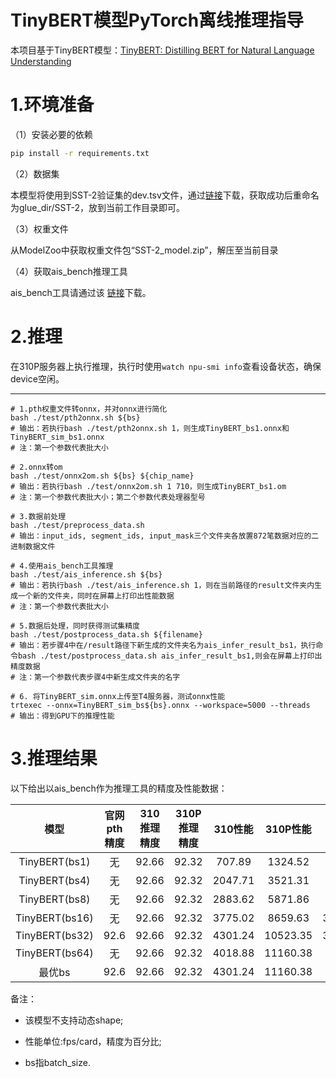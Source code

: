 TinyBERT模型PyTorch离线推理指导
======== 
本项目基于TinyBERT模型：[TinyBERT: Distilling BERT for Natural Language Understanding](https://arxiv.org/abs/1909.10351)

1.环境准备
===========
（1）安装必要的依赖
```bash
pip install -r requirements.txt
```

（2）数据集

本模型将使用到SST-2验证集的dev.tsv文件，通过[链接](https://cloud.easyscholar.cc/externalLinksController/chain/SST-2.zip?ckey=xpHPs51VaLh%2Fe6JlUc0mG6PEY%2BYHjBqk9LhT9WVYqL7eZu7WmXxb8m9Xxw6lf4ns)下载，获取成功后重命名为glue_dir/SST-2，放到当前工作目录即可。

（3）权重文件

从ModelZoo中获取权重文件包“SST-2_model.zip”，解压至当前目录

（4）获取ais_bench推理工具

ais_bench工具请通过该 [链接](https://gitee.com/ascend/tools/tree/master/ais-bench_workload/tool/ais_infer)下载。


2.推理
===========
在310P服务器上执行推理，执行时使用```watch npu-smi info```查看设备状态，确保device空闲。

--------------------
```
# 1.pth权重文件转onnx，并对onnx进行简化
bash ./test/pth2onnx.sh ${bs}
# 输出：若执行bash ./test/pth2onnx.sh 1，则生成TinyBERT_bs1.onnx和TinyBERT_sim_bs1.onnx
# 注：第一个参数代表批大小

# 2.onnx转om
bash ./test/onnx2om.sh ${bs} ${chip_name}
# 输出：若执行bash ./test/onnx2om.sh 1 710，则生成TinyBERT_bs1.om
# 注：第一个参数代表批大小；第二个参数代表处理器型号

# 3.数据前处理
bash ./test/preprocess_data.sh
# 输出：input_ids, segment_ids, input_mask三个文件夹各放置872笔数据对应的二进制数据文件

# 4.使用ais_bench工具推理
bash ./test/ais_inference.sh ${bs}
# 输出：若执行bash ./test/ais_inference.sh 1，则在当前路径的result文件夹内生成一个新的文件夹，同时在屏幕上打印出性能数据
# 注：第一个参数代表批大小

# 5.数据后处理，同时获得测试集精度
bash ./test/postprocess_data.sh ${filename}
# 输出：若步骤4中在/result路径下新生成的文件夹名为ais_infer_result_bs1，执行命令bash ./test/postprocess_data.sh ais_infer_result_bs1,则会在屏幕上打印出精度数据
# 注：第一个参数代表步骤4中新生成文件夹的名字

# 6. 将TinyBERT_sim.onnx上传至T4服务器，测试onnx性能
trtexec --onnx=TinyBERT_sim_bs${bs}.onnx --workspace=5000 --threads
# 输出：得到GPU下的推理性能
```

3.推理结果
======
以下给出以ais_bench作为推理工具的精度及性能数据：

|<center>模型|<center>官网pth精度|<center>310推理精度|<center>310P推理精度|<center>310性能|<center>310P性能|<center>T4性能|<center>310P/310|<center>310P/T4
|  ----  | ----  | ----|---- |---- | ---- | ---- | ---- | ---- | 
|<center>TinyBERT(bs1)|<center>无|<center>92.66|<center>92.32|<center>707.89|<center>1324.52|<center>972.16|<center>1.87|<center>1.36
|<center>TinyBERT(bs4)|<center>无|<center>92.66|<center>92.32|<center>2047.71|<center>3521.31|<center>2850.36|<center>1.72|<center>1.24
|<center>TinyBERT(bs8)|<center>无|<center>92.66|<center>92.32|<center>2883.62|<center>5871.86|<center>3325.62|<center>2.04|<center>1.77
|<center>TinyBERT(bs16)|<center>无|<center>92.66|<center>92.32|<center>3775.02|<center>8659.63|<center>3415.3590|<center>2.29|<center>2.54
|<center>TinyBERT(bs32)|<center>92.6|<center>92.66|<center>92.32|<center>4301.24|<center>10523.35|<center>3746.7130|<center>2.45|<center>2.81
|<center>TinyBERT(bs64)|<center>无|<center>92.66|<center>92.32|<center>4018.88|<center>11160.38|<center>4425.89|<center>2.78|<center>2.52
|<center>最优bs|<center>92.6|<center>92.66|<center>92.32|<center>4301.24|<center>11160.38|<center>4425.89|<center>2.59|<center>2.52

备注：

- 该模型不支持动态shape;

- 性能单位:fps/card，精度为百分比;

- bs指batch_size.